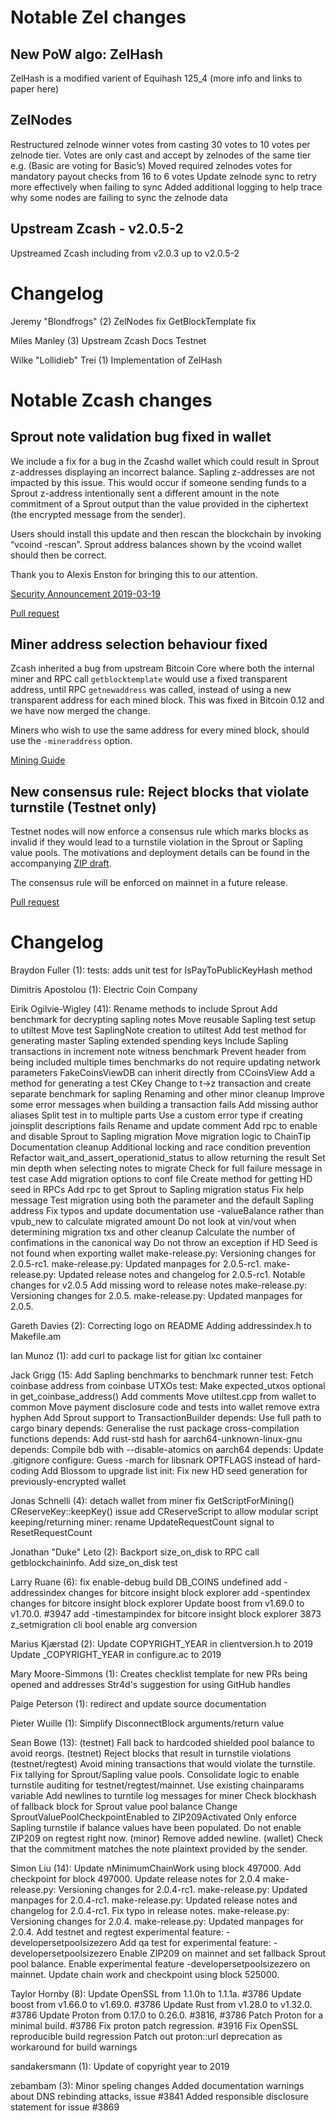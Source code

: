 Notable Zel changes
===============

New PoW algo: ZelHash
------------------------------------------
ZelHash is a modified varient of Equihash 125_4 (more info and links to paper here)

ZelNodes 
---------------------------------------
Restructured zelnode winner votes from casting 30 votes to 10 votes per zelnode tier.
Votes are only cast and accept by zelnodes of the same tier e.g. (Basic are voting for Basic’s)
Moved required zelnodes votes for mandatory payout checks from 16 to 6 votes
Update zelnode sync to retry more effectively when failing to sync
Added additional logging to help trace why some nodes are failing to sync the zelnode data


Upstream Zcash - v2.0.5-2
------------------------------------------
Upstreamed Zcash including from v2.0.3 up to v2.0.5-2

Changelog 
=========

Jeremy "Blondfrogs" (2)
      ZelNodes fix
      GetBlockTemplate fix

Miles Manley (3)
      Upstream Zcash
      Docs
      Testnet
      
Wilke "Lollidieb" Trei (1)
      Implementation of ZelHash

Notable Zcash changes
===============


Sprout note validation bug fixed in wallet
------------------------------------------
We include a fix for a bug in the Zcashd wallet which could result in Sprout
z-addresses displaying an incorrect balance. Sapling z-addresses are not
impacted by this issue. This would occur if someone sending funds to a Sprout
z-address intentionally sent a different amount in the note commitment of a
Sprout output than the value provided in the ciphertext (the encrypted message
from the sender).

Users should install this update and then rescan the blockchain by invoking
“vcoind -rescan”. Sprout address balances shown by the vcoind wallet should
then be correct.

Thank you to Alexis Enston for bringing this to our attention.

[Security Announcement 2019-03-19](https://z.cash/support/security/announcements/security-announcement-2019-03-19/)

[Pull request](https://github.com/zcash/zcash/pull/3897)

Miner address selection behaviour fixed
---------------------------------------
Zcash inherited a bug from upstream Bitcoin Core where both the internal miner
and RPC call `getblocktemplate` would use a fixed transparent address, until RPC
`getnewaddress` was called, instead of using a new transparent address for each
mined block.  This was fixed in Bitcoin 0.12 and we have now merged the change.

Miners who wish to use the same address for every mined block, should use the
`-mineraddress` option. 

[Mining Guide](https://zcash.readthedocs.io/en/latest/rtd_pages/zcash_mining_guide.html)


New consensus rule: Reject blocks that violate turnstile (Testnet only)
-----------------------------------------------------------------------
Testnet nodes will now enforce a consensus rule which marks blocks as invalid
if they would lead to a turnstile violation in the Sprout or Sapling value
pools. The motivations and deployment details can be found in the accompanying
[ZIP draft](https://github.com/zcash/zips/pull/210).

The consensus rule will be enforced on mainnet in a future release.

[Pull request](https://github.com/zcash/zcash/pull/3885)


Changelog
=========

Braydon Fuller (1):
      tests: adds unit test for IsPayToPublicKeyHash method

Dimitris Apostolou (1):
      Electric Coin Company

Eirik Ogilvie-Wigley (41):
      Rename methods to include Sprout
      Add benchmark for decrypting sapling notes
      Move reusable Sapling test setup to utiltest
      Move test SaplingNote creation to utiltest
      Add test method for generating master Sapling extended spending keys
      Include Sapling transactions in increment note witness benchmark
      Prevent header from being included multiple times
      benchmarks do not require updating network parameters
      FakeCoinsViewDB can inherit directly from CCoinsView
      Add a method for generating a test CKey
      Change to t->z transaction and create separate benchmark for sapling
      Renaming and other minor cleanup
      Improve some error messages when building a transaction fails
      Add missing author aliases
      Split test in to multiple parts
      Use a custom error type if creating joinsplit descriptions fails
      Rename and update comment
      Add rpc to enable and disable Sprout to Sapling migration
      Move migration logic to ChainTip
      Documentation cleanup
      Additional locking and race condition prevention
      Refactor wait_and_assert_operationid_status to allow returning the result
      Set min depth when selecting notes to migrate
      Check for full failure message in test case
      Add migration options to conf file
      Create method for getting HD seed in RPCs
      Add rpc to get Sprout to Sapling migration status
      Fix help message
      Test migration using both the parameter and the default Sapling address
      Fix typos and update documentation
      use -valueBalance rather than vpub_new to calculate migrated amount
      Do not look at vin/vout when determining migration txs and other cleanup
      Calculate the number of confimations in the canonical way
      Do not throw an exception if HD Seed is not found when exporting wallet
      make-release.py: Versioning changes for 2.0.5-rc1.
      make-release.py: Updated manpages for 2.0.5-rc1.
      make-release.py: Updated release notes and changelog for 2.0.5-rc1.
      Notable changes for v2.0.5
      Add missing word to release notes
      make-release.py: Versioning changes for 2.0.5.
      make-release.py: Updated manpages for 2.0.5.

Gareth Davies (2):
      Correcting logo on README
      Adding addressindex.h to Makefile.am

Ian Munoz (1):
      add curl to package list for gitian lxc container

Jack Grigg (15:
      Add Sapling benchmarks to benchmark runner
      test: Fetch coinbase address from coinbase UTXOs
      test: Make expected_utxos optional in get_coinbase_address()
      Add comments
      Move utiltest.cpp from wallet to common
      Move payment disclosure code and tests into wallet
      remove extra hyphen
      Add Sprout support to TransactionBuilder
      depends: Use full path to cargo binary
      depends: Generalise the rust package cross-compilation functions
      depends: Add rust-std hash for aarch64-unknown-linux-gnu
      depends: Compile bdb with --disable-atomics on aarch64
      depends: Update .gitignore
      configure: Guess -march for libsnark OPTFLAGS instead of hard-coding
      Add Blossom to upgrade list
      init: Fix new HD seed generation for previously-encrypted wallet

Jonas Schnelli (4):
      detach wallet from miner
      fix GetScriptForMining() CReserveKey::keepKey() issue
      add CReserveScript to allow modular script keeping/returning
      miner: rename UpdateRequestCount signal to ResetRequestCount

Jonathan "Duke" Leto (2):
      Backport size_on_disk to RPC call getblockchaininfo.
      Add size_on_disk test

Larry Ruane (6):
      fix enable-debug build DB_COINS undefined
      add -addressindex changes for bitcore insight block explorer
      add -spentindex changes for bitcore insight block explorer
      Update boost from v1.69.0 to v1.70.0. #3947
      add -timestampindex for bitcore insight block explorer
      3873 z_setmigration cli bool enable arg conversion

Marius Kjærstad (2):
      Update COPYRIGHT_YEAR in clientversion.h to 2019
      Update _COPYRIGHT_YEAR in configure.ac to 2019

Mary Moore-Simmons (1):
      Creates checklist template for new PRs being opened and addresses Str4d's suggestion for using GitHub handles

Paige Peterson (1):
      redirect and update source documentation

Pieter Wuille (1):
      Simplify DisconnectBlock arguments/return value

Sean Bowe (13):
      (testnet) Fall back to hardcoded shielded pool balance to avoid reorgs.
      (testnet) Reject blocks that result in turnstile violations
      (testnet/regtest) Avoid mining transactions that would violate the turnstile.
      Fix tallying for Sprout/Sapling value pools.
      Consolidate logic to enable turnstile auditing for testnet/regtest/mainnet.
      Use existing chainparams variable
      Add newlines to turntile log messages for miner
      Check blockhash of fallback block for Sprout value pool balance
      Change SproutValuePoolCheckpointEnabled to ZIP209Activated
      Only enforce Sapling turnstile if balance values have been populated.
      Do not enable ZIP209 on regtest right now.
      (minor) Remove added newline.
      (wallet) Check that the commitment matches the note plaintext provided by the sender.

Simon Liu (14):
      Update nMinimumChainWork using block 497000.
      Add checkpoint for block 497000.
      Update release notes for 2.0.4
      make-release.py: Versioning changes for 2.0.4-rc1.
      make-release.py: Updated manpages for 2.0.4-rc1.
      make-release.py: Updated release notes and changelog for 2.0.4-rc1.
      Fix typo in release notes.
      make-release.py: Versioning changes for 2.0.4.
      make-release.py: Updated manpages for 2.0.4.
      Add testnet and regtest experimental feature: -developersetpoolsizezero
      Add qa test for experimental feature: -developersetpoolsizezero
      Enable ZIP209 on mainnet and set fallback Sprout pool balance.
      Enable experimental feature -developersetpoolsizezero on mainnet.
      Update chain work and checkpoint using block 525000.

Taylor Hornby (8):
      Update OpenSSL from 1.1.0h to 1.1.1a. #3786
      Update boost from v1.66.0 to v1.69.0. #3786
      Update Rust from v1.28.0 to v1.32.0. #3786
      Update Proton from 0.17.0 to 0.26.0. #3816, #3786
      Patch Proton for a minimal build. #3786
      Fix proton patch regression. #3916
      Fix OpenSSL reproducible build regression
      Patch out proton::url deprecation as workaround for build warnings

sandakersmann (1):
      Update of copyright year to 2019

zebambam (3):
      Minor speling changes
      Added documentation warnings about DNS rebinding attacks, issue #3841
      Added responsible disclosure statement for issue #3869

